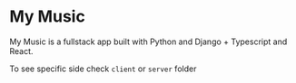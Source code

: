 # My Music

My Music is a fullstack app built with Python and Django + Typescript and React.

To see specific side check `client` or `server` folder
